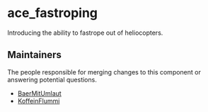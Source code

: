 ace_fastroping
==========

Introducing the ability to fastrope out of heliocopters.

## Maintainers

The people responsible for merging changes to this component or answering potential questions.

- [BaerMitUmlaut](https://github.com/BaerMitUmlaut)
- [KoffeinFlummi](https://github.com/KoffeinFlummi)
